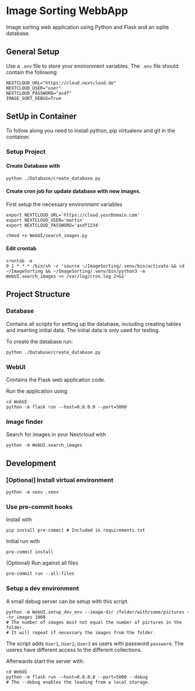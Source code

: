 # Image Sorting WebbApp

Image sorting web application using Python and Flask and an sqlite database.

## General Setup
Use a `.env` file to store your environment variables. The `.env` file should contain the following:
```shell
NEXTCLOUD_URL="https://cloud.nextcloud.de"
NEXTCLOUD_USER="user"
NEXTCLOUD_PASSWORD="asdf"
IMAGE_SORT_DEBUG=True
```


## SetUp in Container
To follow along you need to install python, pip virtualenv and git in the container.

### Setup Project
#### Create Database with
```shell
python ./Database/create_database.py
```

#### Create cron job for update database with new images.
First setup the necessary environment variables
```shell
export NEXTCLOUD_URL='https://cloud.yourDomain.com'
export NEXTCLOUD_USER='martin'
export NEXTCLOUD_PASSWORD='asdf1234'

chmod +x WebUI/search_images.py
```

#### Edit crontab
```shell
crontab -e
0 1 * * * /bin/sh -c 'source ~/ImageSorting/.venv/bin/activate && cd ~/ImageSorting && ~/ImageSorting/.venv/bin/python3 -m WebUI.search_images >> /var/log/cron.log 2>&1'
```

## Project Structure

### Database
Contains all scripts for setting up the database, including creating tables and inserting initial data.
The initial data is only used for testing.

To create the database run:

```shell
python ./Database/create_database.py
```

### WebUI
Contains the Flask web application code.

Run the application using
```shell
cd WebUI
python -m flask run --host=0.0.0.0 --port=5000
```

### Image finder
Search for images in your Nextcloud with

```shell
python -m WebUI.search_images
```

## Development

### [Optional] Install virtual environment
```shell
python -m venv .venv
```

### Use pre-commit hooks

Install with

```shell
pip install pre-commit # Included in requirements.txt
```

Initial run with
```shell
pre-commit install
```

(Optional) Run against all files
```shell
pre-commit run --all-files
```

### Setup a dev environment

A small debug server can be setup with this script.
```shell
python -m WebUI.setup_dev_env --image-dir /folder/with/some/pictures --nr_images 1000
# The number of images must not equal the number of pictures in the folder.
# It will repeat if necessary the images from the folder.
```
The script adds `User1`, `User2`, `User3` as users with password `password`.
The useres have different access to the different collections.


Afterwards start the server with:
```shell
cd WebUI
python -m flask run --host=0.0.0.0 --port=5000 --debug
# The --debug enables the loading from a local storage.
```
